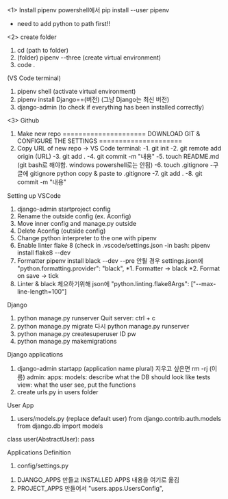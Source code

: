 <1> Install pipenv
powershell에서 
pip install --user pipenv
* need to add python to path first!!

<2> create folder
1. cd (path to folder)
2. (folder) pipenv --three (create virtual environment)
3. code .

(VS Code terminal)
1. pipenv shell (activate virtual environment)
2. pipenv install Django==(버전)
(그냥 Django는 최신 버전)
3. django-admin (to check if everything has been installed correctly)

<3> Github
1. Make new repo
=====================
DOWNLOAD GIT & CONFIGURE THE SETTINGS
=====================
2. Copy URL of new repo -> VS Code terminal:
-1. git init
-2. git remote add origin (URL)
-3. git add . 
-4. git commit -m "내용"
-5. touch README.md (git bash로 해야함. windows powershell로는 안됨)
-6. touch .gitignore
-구글에 gitignore python
copy & paste to .gitignore
-7. git add .
-8. git commit -m "내용"

Setting up VSCode
1. django-admin startproject config
2. Rename the outside config (ex. Aconfig)
3. Move inner config and manage.py outside
4. Delete Aconfig (outside config)
5. Change python interpreter to the one with pipenv
6. Enable linter flake 8 (check in .vscode/settings.json
-in bash: pipenv install flake8 --dev
7. Formatter
pipenv install black --dev --pre
안될 경우 settings.json에
"python.formatting.provider": "black",
*1. Formatter -> black
*2. Format on save -> tick
8. Linter & black 체으하기위해
json에 
"python.linting.flake8Args": ["--max-line-length=100"]

Django
1. python manage.py runserver
Quit server: ctrl + c
2. python manage.py migrate
다시 python manage.py runserver
3. python manage.py createsuperuser
ID
pw
4. python manage.py makemigrations

Django applications
1. django-admin startapp (application name plural)
지우고 싶은면 
rm -rj (이름)
admin:
apps:
models: describe what the DB should look like
tests
view: what the user see, put the functions
2. create urls.py in users folder

User App
1. users/models.py (replace default user)
from django.contrib.auth.models
from django.db import models

class user(AbstractUser):
  pass

Applications Definition
1. config/settings.py
1) DJANGO_APPS 만들고
INSTALLED APPS 내용을 여기로 옮김
2) PROJECT_APPS 만들어서
"users.apps.UsersConfig",
